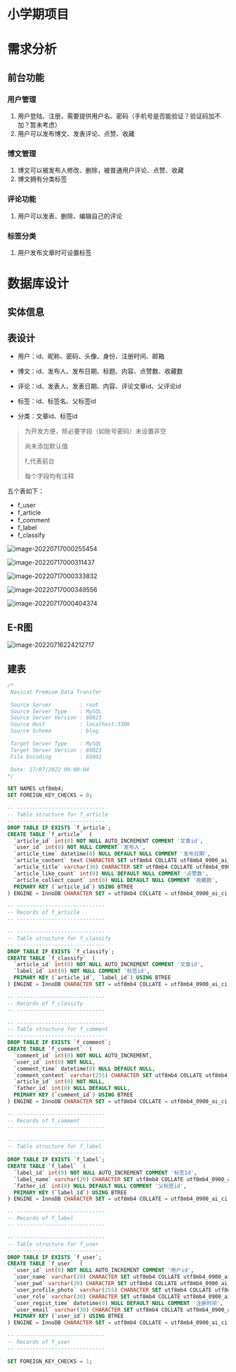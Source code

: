 # 小学期项目



# 需求分析

## 前台功能

### 用户管理

1. 用户登陆、注册，需要提供用户名、密码（手机号是否能验证？验证码加不加？暂未考虑）
2. 用户可以发布博文、发表评论、点赞、收藏

### 博文管理

1. 博文可以被发布人修改、删除，被普通用户评论、点赞、收藏
2. 博文拥有分类标签

### 评论功能

1. 用户可以发表、删除、编辑自己的评论

### 标签分类

1. 用户发布文章时可设置标签



# 数据库设计

## 实体信息



## 表设计

+ 用户：id、昵称、密码、头像、身份、注册时间、邮箱
+ 博文：id、发布人、发布日期、标题、内容、点赞数、收藏数
+ 评论：id、发表人、发表日期、内容、评论文章id、父评论id
+ 标签：id、标签名、父标签id

+ 分类：文章id、标签id

> 为开发方便，除必要字段（如账号密码）未设置非空
>
> 尚未添加默认值
>
> f_代表前台
>
> 每个字段均有注释



五个表如下：

+ f_user
+ f_article
+ f_comment
+ f_label
+ f_classify

![image-20220717000255454](https://youxing-typora.oss-cn-qingdao.aliyuncs.com/image-20220717000255454.png)

![image-20220717000311437](https://youxing-typora.oss-cn-qingdao.aliyuncs.com/image-20220717000311437.png)

![image-20220717000333832](https://youxing-typora.oss-cn-qingdao.aliyuncs.com/image-20220717000333832.png)

![image-20220717000349556](https://youxing-typora.oss-cn-qingdao.aliyuncs.com/image-20220717000349556.png)

![image-20220717000404374](https://youxing-typora.oss-cn-qingdao.aliyuncs.com/image-20220717000404374.png)



## E-R图

![image-20220716224212717](https://youxing-typora.oss-cn-qingdao.aliyuncs.com/image-20220716224212717.png)

## 建表

```sql
/*
 Navicat Premium Data Transfer

 Source Server         : root
 Source Server Type    : MySQL
 Source Server Version : 80023
 Source Host           : localhost:3306
 Source Schema         : blog

 Target Server Type    : MySQL
 Target Server Version : 80023
 File Encoding         : 65001

 Date: 17/07/2022 00:00:04
*/

SET NAMES utf8mb4;
SET FOREIGN_KEY_CHECKS = 0;

-- ----------------------------
-- Table structure for f_article
-- ----------------------------
DROP TABLE IF EXISTS `f_article`;
CREATE TABLE `f_article`  (
  `article_id` int(0) NOT NULL AUTO_INCREMENT COMMENT '文章id',
  `user_id` int(0) NOT NULL COMMENT '发布人',
  `article_time` datetime(0) NULL DEFAULT NULL COMMENT '发布日期',
  `article_content` text CHARACTER SET utf8mb4 COLLATE utf8mb4_0900_ai_ci NULL COMMENT '文章内容',
  `article_title` varchar(30) CHARACTER SET utf8mb4 COLLATE utf8mb4_0900_ai_ci NULL DEFAULT NULL COMMENT '文章标题',
  `article_like_count` int(0) NULL DEFAULT NULL COMMENT '点赞数',
  `article_collect_count` int(0) NULL DEFAULT NULL COMMENT '收藏数',
  PRIMARY KEY (`article_id`) USING BTREE
) ENGINE = InnoDB CHARACTER SET = utf8mb4 COLLATE = utf8mb4_0900_ai_ci ROW_FORMAT = Dynamic;

-- ----------------------------
-- Records of f_article
-- ----------------------------

-- ----------------------------
-- Table structure for f_classify
-- ----------------------------
DROP TABLE IF EXISTS `f_classify`;
CREATE TABLE `f_classify`  (
  `article_id` int(0) NOT NULL AUTO_INCREMENT COMMENT '文章id',
  `label_id` int(0) NOT NULL COMMENT '标签id',
  PRIMARY KEY (`article_id`, `label_id`) USING BTREE
) ENGINE = InnoDB CHARACTER SET = utf8mb4 COLLATE = utf8mb4_0900_ai_ci ROW_FORMAT = Dynamic;

-- ----------------------------
-- Records of f_classify
-- ----------------------------

-- ----------------------------
-- Table structure for f_comment
-- ----------------------------
DROP TABLE IF EXISTS `f_comment`;
CREATE TABLE `f_comment`  (
  `comment_id` int(0) NOT NULL AUTO_INCREMENT,
  `user_id` int(0) NOT NULL,
  `comment_time` datetime(0) NULL DEFAULT NULL,
  `comment_content` varchar(255) CHARACTER SET utf8mb4 COLLATE utf8mb4_0900_ai_ci NULL DEFAULT NULL,
  `article_id` int(0) NOT NULL,
  `father_id` int(0) NULL DEFAULT NULL,
  PRIMARY KEY (`comment_id`) USING BTREE
) ENGINE = InnoDB CHARACTER SET = utf8mb4 COLLATE = utf8mb4_0900_ai_ci ROW_FORMAT = Dynamic;

-- ----------------------------
-- Records of f_comment
-- ----------------------------

-- ----------------------------
-- Table structure for f_label
-- ----------------------------
DROP TABLE IF EXISTS `f_label`;
CREATE TABLE `f_label`  (
  `label_id` int(0) NOT NULL AUTO_INCREMENT COMMENT '标签Id',
  `label_name` varchar(20) CHARACTER SET utf8mb4 COLLATE utf8mb4_0900_ai_ci NOT NULL COMMENT '标签名',
  `father_id` int(0) NULL DEFAULT NULL COMMENT '父标签id',
  PRIMARY KEY (`label_id`) USING BTREE
) ENGINE = InnoDB CHARACTER SET = utf8mb4 COLLATE = utf8mb4_0900_ai_ci ROW_FORMAT = Dynamic;

-- ----------------------------
-- Records of f_label
-- ----------------------------

-- ----------------------------
-- Table structure for f_user
-- ----------------------------
DROP TABLE IF EXISTS `f_user`;
CREATE TABLE `f_user`  (
  `user_id` int(0) NOT NULL AUTO_INCREMENT COMMENT '用户id',
  `user_name` varchar(20) CHARACTER SET utf8mb4 COLLATE utf8mb4_0900_ai_ci NOT NULL COMMENT '用户昵称',
  `user_pwd` varchar(20) CHARACTER SET utf8mb4 COLLATE utf8mb4_0900_ai_ci NOT NULL COMMENT '用户密码',
  `user_profile_photo` varchar(255) CHARACTER SET utf8mb4 COLLATE utf8mb4_0900_ai_ci NULL DEFAULT NULL COMMENT '用户头像',
  `user_role` varchar(30) CHARACTER SET utf8mb4 COLLATE utf8mb4_0900_ai_ci NULL DEFAULT NULL COMMENT '用户身份',
  `user_regist_time` datetime(0) NULL DEFAULT NULL COMMENT '注册时间',
  `user_email` varchar(30) CHARACTER SET utf8mb4 COLLATE utf8mb4_0900_ai_ci NULL DEFAULT NULL COMMENT '邮箱   ',
  PRIMARY KEY (`user_id`) USING BTREE
) ENGINE = InnoDB CHARACTER SET = utf8mb4 COLLATE = utf8mb4_0900_ai_ci ROW_FORMAT = Dynamic;

-- ----------------------------
-- Records of f_user
-- ----------------------------

SET FOREIGN_KEY_CHECKS = 1;

```





